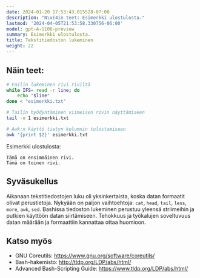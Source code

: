 ```yaml
---
date: 2024-01-20 17:53:43.015528-07:00
description: "N\xE4in teet: Esimerkki ulostulosta."
lastmod: '2024-04-05T21:53:58.330756-06:00'
model: gpt-4-1106-preview
summary: Esimerkki ulostulosta.
title: Tekstitiedoston lukeminen
weight: 22
---
```


## Näin teet:
```Bash
# Failin lukeminen rivi riviltä
while IFS= read -r line; do
    echo "$line"
done < "esimerkki.txt"

# Tailin hyödyntäminen viimeisen rivin näyttämiseen
tail -n 1 esimerkki.txt

# Awk:n käyttö tietyn kolumnin tulostamiseen
awk '{print $2}' esimerkki.txt
```

Esimerkki ulostulosta:
```
Tämä on ensimmäinen rivi.
Tämä on toinen rivi.
```

## Syväsukellus
Aikanaan tekstitiedostojen luku oli yksinkertaista, koska datan formaatit olivat perustietoja. Nykyään on paljon vaihtoehtoja: `cat`, `head`, `tail`, `less`, `more`, `awk`, `sed`. Bashissa tiedoston lukeminen perustuu yleensä striimeihin ja putkien käyttöön datan siirtämiseen. Tehokkuus ja työkalujen soveltuvuus datan määrään ja formaattiin kannattaa ottaa huomioon.

## Katso myös
- GNU Coreutils: https://www.gnu.org/software/coreutils/
- Bash-hakemisto: http://tldp.org/LDP/abs/html/
- Advanced Bash-Scripting Guide: https://www.tldp.org/LDP/abs/html/
